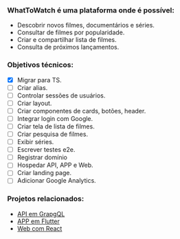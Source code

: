 ### WhatToWatch é uma plataforma onde é possível:

- Descobrir novos filmes, documentários e séries.
- Consultar de filmes por popularidade.
- Criar e compartilhar lista de filmes.
- Consulta de próximos lançamentos.

### Objetivos técnicos:

- [x] Migrar para TS.
- [ ] Criar alias.
- [ ] Controlar sessões de usuários.
- [ ] Criar layout.
- [ ] Criar componentes de cards, botões, header.
- [ ] Integrar login com Google.
- [ ] Criar tela de lista de filmes.
- [ ] Criar pesquisa de filmes.
- [ ] Exibir séries.
- [ ] Escrever testes e2e.
- [ ] Registrar domínio
- [ ] Hospedar API, APP e Web.
- [ ] Criar landing page.
- [ ] Adicionar Google Analytics.

### Projetos relacionados:

- [API em GrapgQL](https://github.com/Sergioamjr/whattowatch-api)
- [APP em Flutter](https://github.com/Sergioamjr/whattowatch-app)
- [Web com React](https://github.com/Sergioamjr/whattowatch-web)
